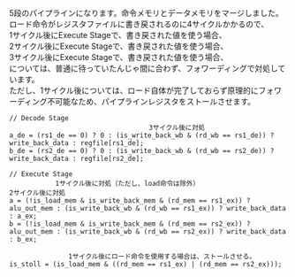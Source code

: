 5段のパイプラインになります。命令メモリとデータメモリをマージしました。</br>
ロード命令がレジスタファイルに書き戻されるのに4サイクルかかるので、</br>
1サイクル後にExecute Stageで、書き戻された値を使う場合、</br>
2サイクル後にExecute Stageで、書き戻された値を使う場合、</br>
3サイクル後にExecute Stageで、書き戻された値を使う場合、</br>
については、普通に待っていたんじゃ間に合わず、フォワーディングで対処しています。</br>
ただし、1サイクル後については、ロード自体が完了しておらず原理的にフォワーディング不可能なため、パイプラインレジスタをストールさせます。


```
// Decode Stage
                          　　　　　 3サイクル後に対処        
a_de = (rs1_de == 0) ? 0 : (is_write_back_wb & (rd_wb == rs1_de)) ? write_back_data : regfile[rs1_de]; 
b_de = (rs2_de == 0) ? 0 : (is_write_back_wb & (rd_wb == rs2_de)) ? write_back_data : regfile[rs2_de];  
```


```
// Execute Stage
　　　　　　　1サイクル後に対処（ただし、load命令は除外）　　　　　　　　　　　　　　　　　　　　　　2サイクル後に対処　 
a = (!is_load_mem & is_write_back_mem & (rd_mem == rs1_ex)) ? alu_out_mem : (is_write_back_wb & (rd_wb == rs1_ex)) ? write_back_data : a_ex;
b = (!is_load_mem & is_write_back_mem & (rd_mem == rs2_ex)) ? alu_out_mem : (is_write_back_wb & (rd_wb == rs2_ex)) ? write_back_data : b_ex;

　　　　　　　　　1サイクル後にロード命令を使用する場合は、ストールさせる。　　　
is_stoll = (is_load_mem & ((rd_mem == rs1_ex) | (rd_mem == rs2_ex)));
```
